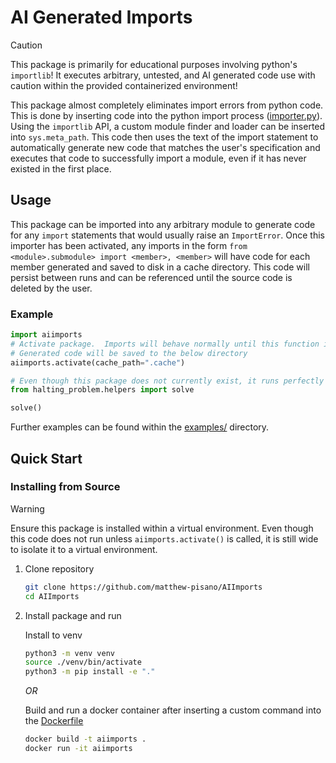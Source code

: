 # AI Generated Imports

> [!CAUTION]
> This package is primarily for educational purposes involving python's `importlib`!  It executes arbitrary, untested, and AI generated code use with caution within the provided containerized environment!

This package almost completely eliminates import errors from python code.  This is done by inserting code into the python import process ([importer.py](aiimports/importer.py)).  Using the `importlib` API, a custom module finder and loader can be inserted into `sys.meta_path`.  This code then uses the text of the import statement to automatically generate new code that matches the user's specification and executes that code to successfully import a module, even if it has never existed in the first place.

## Usage

This package can be imported into any arbitrary module to generate code for any `import` statements that would usually raise an `ImportError`.  Once this importer has been activated, any imports in the form `from <module>.submodule> import <member>, <member>` will have code for each member generated and saved to disk in a cache directory.  This code will persist between runs and can be referenced until the source code is deleted by the user.

### Example

```python
import aiimports
# Activate package.  Imports will behave normally until this function is called
# Generated code will be saved to the below directory
aiimports.activate(cache_path=".cache")

# Even though this package does not currently exist, it runs perfectly well thanks to the generated code.
from halting_problem.helpers import solve

solve()
```

Further examples can be found within the [examples/](examples) directory.

## Quick Start

### Installing from Source

> [!WARNING]
> Ensure this package is installed within a virtual environment.  Even though this code does not run unless `aiimports.activate()` is called, it is still wide to isolate it to a virtual environment.

1. Clone repository
    ```bash
    git clone https://github.com/matthew-pisano/AIImports
    cd AIImports
    ```
2. Install package and run

    Install to venv
    ```bash
    python3 -m venv venv
    source ./venv/bin/activate
    python3 -m pip install -e "."
    ```

    *OR*

    Build and run a docker container after inserting a custom command into the [Dockerfile](Dockerfile)

    ```bash
    docker build -t aiimports .
    docker run -it aiimports
    ```